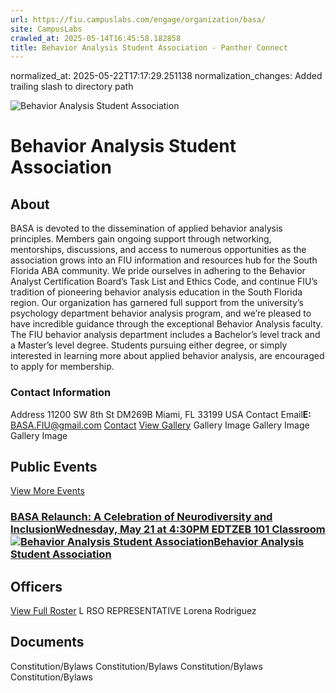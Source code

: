 ```yaml
---
url: https://fiu.campuslabs.com/engage/organization/basa/
site: CampusLabs
crawled_at: 2025-05-14T16:45:58.182858
title: Behavior Analysis Student Association - Panther Connect
---
```

normalized_at: 2025-05-22T17:17:29.251138
normalization_changes: Added trailing slash to directory path

![Behavior Analysis Student Association](https://se-images.campuslabs.com/clink/images/05ca4dd5-7707-45d4-9765-2eebe8e6e191a3f25b17-3c7a-4cc8-a0c6-68fd10ed6fb9.png?preset=med-sq)
# Behavior Analysis Student Association
## About
BASA is devoted to the dissemination of applied behavior analysis principles. Members gain ongoing support through networking, mentorships, discussions, and access to numerous opportunities as the association grows into an FIU information and resources hub for the South Florida ABA community. We pride ourselves in adhering to the Behavior Analyst Certification Board’s Task List and Ethics Code, and continue FIU’s tradition of pioneering behavior analysis education in the South Florida region. Our organization has garnered full support from the university’s psychology department behavior analysis program, and we’re pleased to have incredible guidance through the exceptional Behavior Analysis faculty. The FIU behavior analysis department includes a Bachelor’s level track and a Master’s level degree. Students pursuing either degree, or simply interested in learning more about applied behavior analysis, are encouraged to apply for membership. 
###  Contact Information 
Address
11200 SW 8th St 
DM269B 
Miami,  FL 33199 
USA 
Contact Email**E:** BASA.FIU@gmail.com 
[Contact](https://fiu.campuslabs.com/engage/organization/basa/contact)
[View Gallery](https://fiu.campuslabs.com/engage/organization/basa/gallery)
Gallery Image
Gallery Image
Gallery Image
## Public Events
[View More Events](https://fiu.campuslabs.com/engage/organization/basa/events)
### [BASA Relaunch: A Celebration of Neurodiversity and InclusionWednesday, May 21 at 4:30PM EDTZEB 101 Classroom![Behavior Analysis Student Association](https://se-images.campuslabs.com/clink/images/05ca4dd5-7707-45d4-9765-2eebe8e6e191a3f25b17-3c7a-4cc8-a0c6-68fd10ed6fb9.png?preset=small-sq)Behavior Analysis Student Association](https://fiu.campuslabs.com/engage/event/11282462)
## Officers
[View Full Roster](https://fiu.campuslabs.com/engage/organization/basa/roster)
L
RSO REPRESENTATIVE
Lorena Rodriguez
## Documents
[](https://fiu.campuslabs.com/engage/organization/basa/documents/view/2414838)
Constitution/Bylaws
[](https://fiu.campuslabs.com/engage/organization/basa/documents/view/2084869)
Constitution/Bylaws
[](https://fiu.campuslabs.com/engage/organization/basa/documents/view/1966327)
Constitution/Bylaws
[](https://fiu.campuslabs.com/engage/organization/basa/documents/view/1941859)
Constitution/Bylaws
